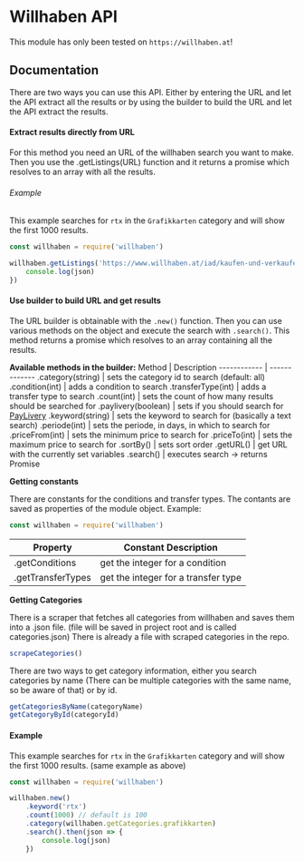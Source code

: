 # Willhaben API
This module has only been tested on `https://willhaben.at`!

## Documentation
There are two ways you can use this API.
Either by entering the URL and let the API extract all the results or by using the builder to build the URL and let the API extract the results.


#### Extract results directly from URL
For this method you need an URL of the willhaben search you want to make. Then you use the .getListings(URL) function and it returns a promise which resolves to an array with all the results.

###### Example
This example searches for `rtx` in the `Grafikkarten` category and will show the first 1000 results.
```javascript
const willhaben = require('willhaben')

willhaben.getListings('https://www.willhaben.at/iad/kaufen-und-verkaufen/marktplatz/pc-komponenten/-5882?keyword=rtx&rows=100').then(json => {
    console.log(json)
})
```


#### Use builder to build URL and get results
The URL builder is obtainable with the `.new()` function. Then you can use various methods on the object and execute the search with `.search()`. This method returns a promise which resolves to an array containing all the results.

**Available methods in the builder:**
Method | Description
------------ | -------------
.category(string) | sets the category id to search (default: all)
.condition(int) | adds a condition to search
.transferType(int) | adds a transfer type to search
.count(int) | sets the count of how many results should be searched for
.paylivery(boolean) | sets if you should search for [PayLivery](https://hilfe.willhaben.at/hc/de/categories/360002297680-PayLivery-Online-Zahlung-und-Versand)
.keyword(string) | sets the keyword to search for (basically a text search)
.periode(int) | sets the periode, in days, in which to search for
.priceFrom(int) | sets the minimum price to search for
.priceTo(int) | sets the maximum price to search for
.sortBy() | sets sort order
.getURL() | get URL with the currently set variables
.search() | executes search -> returns Promise

**Getting constants**

There are constants for the conditions and transfer types. The contants are saved as properties of the module object. Example:
```javascript
const willhaben = require('willhaben')
```
Property | Constant Description
------------ | -------------
.getConditions | get the integer for a condition
.getTransferTypes | get the integer for a transfer type

**Getting Categories**

There is a scraper that fetches all categories from willhaben and saves them into a .json file. (file will be saved in project root and is called categories.json) There is already a file with scraped categories in the repo.

```javascript
scrapeCategories()
```

There are two ways to get category information, either you search categories by name (There can be multiple categories with the same name, so be aware of that) or by id.

```javascript
getCategoriesByName(categoryName)
getCategoryById(categoryId)
```

#### Example
This example searches for `rtx` in the `Grafikkarten` category and will show the first 1000 results. (same example as above)
```javascript
const willhaben = require('willhaben')

willhaben.new()
    .keyword('rtx')
    .count(1000) // default is 100
    .category(willhaben.getCategories.grafikkarten)
    .search().then(json => {
        console.log(json)
    })
```